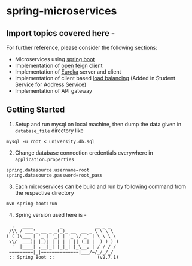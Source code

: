 # spring-microservices
## Import topics covered here - 
For further reference, please consider the following sections:

* Microservices using [spring boot](https://spring.io/blog/2015/07/14/microservices-with-spring) 
* Implementation of [open feign](https://cloud.spring.io/spring-cloud-netflix/multi/multi_spring-cloud-feign.html) client 
* Implementation of [Eureka](https://cloud.spring.io/spring-cloud-netflix/multi/multi_spring-cloud-eureka-server.html) server and client 
* Implementation of client based [load balancing](https://spring.io/guides/gs/spring-cloud-loadbalancer/) 
  (Added in Student Service for Address Service)
* Implementation of API gateway  


## Getting Started 


1. Setup and run mysql on local machine, then dump the data given in `database_file` directory like 

```
mysql -u root < university.db.sql 
```
2. Change database connection credentials everywhere in `application.properties`

```
spring.datasource.username=root
spring.datasource.password=root_pass
```
3. Each microservices can be build and run by following command from the respective directory 

```
mvn spring-boot:run
```

4. Spring version used here is - 

```
  .   ____          _            __ _ _
 /\\ / ___'_ __ _ _(_)_ __  __ _ \ \ \ \
( ( )\___ | '_ | '_| | '_ \/ _` | \ \ \ \
 \\/  ___)| |_)| | | | | || (_| |  ) ) ) )
  '  |____| .__|_| |_|_| |_\__, | / / / /
 =========|_|==============|___/=/_/_/_/
 :: Spring Boot ::                (v2.7.1)
 ```